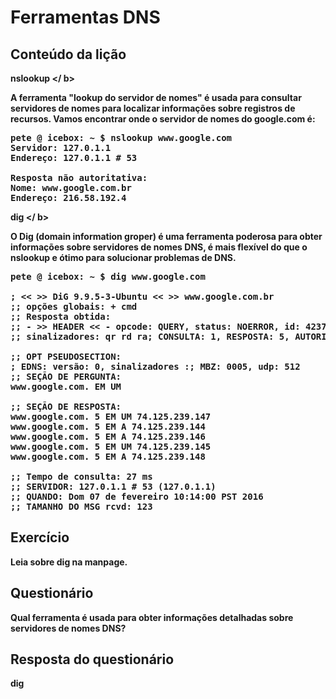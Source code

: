 # Ferramentas DNS

## Conteúdo da lição

<b> nslookup </ b>

A ferramenta "lookup do servidor de nomes" é usada para consultar servidores de nomes para localizar informações sobre registros de recursos. Vamos encontrar onde o servidor de nomes do google.com é:

<pre>
pete @ icebox: ~ $ nslookup www.google.com
Servidor: 127.0.1.1
Endereço: 127.0.1.1 # 53

Resposta não autoritativa:
Nome: www.google.com.br
Endereço: 216.58.192.4
</pre>

<b> dig </ b>

O Dig (domain information groper) é uma ferramenta poderosa para obter informações sobre servidores de nomes DNS, é mais flexível do que o nslookup e ótimo para solucionar problemas de DNS.


<pre>
pete @ icebox: ~ $ dig www.google.com

; << >> DiG 9.9.5-3-Ubuntu << >> www.google.com.br
;; opções globais: + cmd
;; Resposta obtida:
;; - >> HEADER << - opcode: QUERY, status: NOERROR, id: 42376
;; sinalizadores: qr rd ra; CONSULTA: 1, RESPOSTA: 5, AUTORIDADE: 0, ADICIONAL: 1

;; OPT PSEUDOSECTION:
; EDNS: versão: 0, sinalizadores :; MBZ: 0005, udp: 512
;; SEÇÃO DE PERGUNTA:
www.google.com. EM UM

;; SEÇÃO DE RESPOSTA:
www.google.com. 5 EM UM 74.125.239.147
www.google.com. 5 EM A 74.125.239.144
www.google.com. 5 EM A 74.125.239.146
www.google.com. 5 EM UM 74.125.239.145
www.google.com. 5 EM A 74.125.239.148

;; Tempo de consulta: 27 ms
;; SERVIDOR: 127.0.1.1 # 53 (127.0.1.1)
;; QUANDO: Dom 07 de fevereiro 10:14:00 PST 2016
;; TAMANHO DO MSG rcvd: 123
</pre>

## Exercício

Leia sobre dig na manpage.

## Questionário

Qual ferramenta é usada para obter informações detalhadas sobre servidores de nomes DNS?

## Resposta do questionário

dig